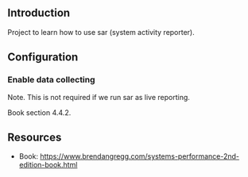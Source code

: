## Introduction

Project to learn how to use sar (system activity reporter).

## Configuration 

### Enable data collecting 

Note. This is not required if we run sar as live reporting.

Book section 4.4.2.

## Resources

- Book: <https://www.brendangregg.com/systems-performance-2nd-edition-book.html>

